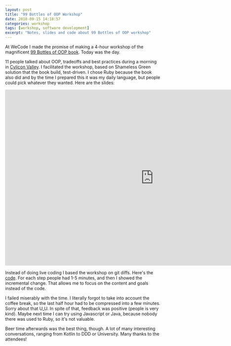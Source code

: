 ```yaml
---
layout: post
title: "99 Bottles of OOP Workshop"
date: 2018-09-15 14:18:57
categories: workshop
tags: [workshop, software development]
excerpt: "Notes, slides and code about 99 Bottles of OOP workshop"
---
```


At WeCode I made the promise of making a 4-hour workshop of the magnificent
[99 Bottles of OOP book](https://www.sandimetz.com/99bottles/). Today was the
day.

11 people talked about OOP, tradeoffs and best practices during a morning in
[Cylicon Valley](https://cyliconvalley.es/). I facilitated the workshop, based on
Shameless Green solution that
the book build, test-driven. I chose Ruby because the book also did
and by the time I prepared this it was my daily language, but people could
pick whatever they wanted. Here are the slides:

<iframe src="https://docs.google.com/presentation/d/e/2PACX-1vTdNSLRaBxLHIFfj9vF5VdndmM0y2CyZVcBIlIQyuG5wPe3Z9glmg9MnjvW0sphRqZTKCnULj5YRZhH/embed?start=false&loop=false&delayms=60000" frameborder="0" width="960" height="569" allowfullscreen="true" mozallowfullscreen="true" webkitallowfullscreen="true"></iframe>

Instead of doing live coding I based the workshop on git diffs. Here's the
[code](https://github.com/juanignaciosl/99bottles-custom). For each step people
had 1-5 minutes, and then I showed the incremental change. That allows me to
focus on the content and goals instead of the code.

I failed miserably with the time. I literally forgot to take into account the
coffee break, so the last half hour had to be compressed into a few minutes.
Sorry about that U_U. In spite of that, feedback was positive (people is very
kind). Maybe next time I can try using Javascript or Java, because nobody there
was used to Ruby, so it's not valuable.

Beer time afterwards was the best thing, though. A lot of many interesting
conversations, ranging from Kotlin to DDD or University. Many thanks to
the attendees!
